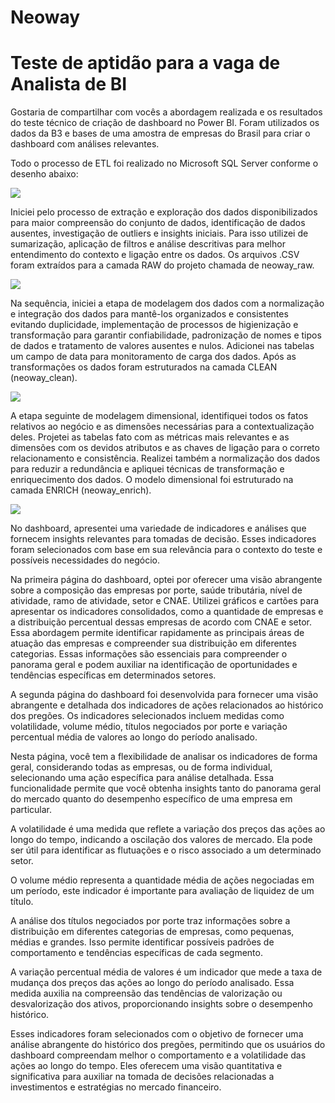 # Neoway
 
# Teste de aptidão para a vaga de Analista de BI

﻿Gostaria de compartilhar com vocês a abordagem realizada e os resultados do teste técnico de criação de dashboard no Power BI. Foram utilizados os dados da B3 e bases de uma amostra de empresas do Brasil para criar o dashboard com análises relevantes.

Todo o processo de ETL foi realizado no Microsoft SQL Server conforme o desenho abaixo:

![](Aspose.Words.1e324c59-bf0e-4c35-a252-b576eac86d2a.001.png)

Iniciei pelo processo de extração e exploração dos dados disponibilizados para maior compreensão do conjunto de dados, identificação de dados ausentes, investigação de outliers e insights iniciais. Para isso utilizei de sumarização, aplicação de filtros e análise descritivas para melhor entendimento do contexto e ligação entre os dados. Os arquivos .CSV foram extraídos para a camada RAW do projeto chamada de neoway\_raw.

![](Aspose.Words.1e324c59-bf0e-4c35-a252-b576eac86d2a.002.png)

Na sequência, iniciei a etapa de modelagem dos dados com a normalização e integração dos dados para mantê-los organizados e consistentes evitando duplicidade, implementação de processos de higienização e transformação para garantir confiabilidade, padronização de nomes e tipos de dados e tratamento de valores ausentes e nulos. Adicionei nas tabelas um campo de data para monitoramento de carga dos dados. Após as transformações os dados foram estruturados na camada CLEAN (neoway\_clean).

![](Aspose.Words.1e324c59-bf0e-4c35-a252-b576eac86d2a.003.png)

A etapa seguinte de modelagem dimensional, identifiquei todos os fatos relativos ao negócio e as dimensões necessárias para a contextualização deles. Projetei as tabelas fato com as métricas mais relevantes e as dimensões com os devidos atributos e as chaves de ligação para o correto relacionamento e consistência. Realizei também a normalização dos dados para reduzir a redundância e apliquei técnicas de transformação e enriquecimento dos dados. O modelo dimensional foi estruturado na camada ENRICH (neoway\_enrich).

![](Aspose.Words.1e324c59-bf0e-4c35-a252-b576eac86d2a.004.png)

No dashboard, apresentei uma variedade de indicadores e análises que fornecem insights relevantes para tomadas de decisão. Esses indicadores foram selecionados com base em sua relevância para o contexto do teste e possíveis necessidades do negócio. 

Na primeira página do dashboard, optei por oferecer uma visão abrangente sobre a composição das empresas por porte, saúde tributária, nível de atividade, ramo de atividade, setor e CNAE. Utilizei gráficos e cartões para apresentar os indicadores consolidados, como a quantidade de empresas e a distribuição percentual dessas empresas de acordo com CNAE e setor. Essa abordagem permite identificar rapidamente as principais áreas de atuação das empresas e compreender sua distribuição em diferentes categorias. Essas informações são essenciais para compreender o panorama geral e podem auxiliar na identificação de oportunidades e tendências específicas em determinados setores. 

A segunda página do dashboard foi desenvolvida para fornecer uma visão abrangente e detalhada dos indicadores de ações relacionados ao histórico dos pregões. Os indicadores selecionados incluem medidas como volatilidade, volume médio, títulos negociados por porte e variação percentual média de valores ao longo do período analisado.

Nesta página, você tem a flexibilidade de analisar os indicadores de forma geral, considerando todas as empresas, ou de forma individual, selecionando uma ação específica para análise detalhada. Essa funcionalidade permite que você obtenha insights tanto do panorama geral do mercado quanto do desempenho específico de uma empresa em particular.

A volatilidade é uma medida que reflete a variação dos preços das ações ao longo do tempo, indicando a oscilação dos valores de mercado. Ela pode ser útil para identificar as flutuações e o risco associado a um determinado setor.

O volume médio representa a quantidade média de ações negociadas em um período, este indicador é importante para avaliação de liquidez de um título. 

A análise dos títulos negociados por porte traz informações sobre a distribuição em diferentes categorias de empresas, como pequenas, médias e grandes. Isso permite identificar possíveis padrões de comportamento e tendências específicas de cada segmento.

A variação percentual média de valores é um indicador que mede a taxa de mudança dos preços das ações ao longo do período analisado. Essa medida auxilia na compreensão das tendências de valorização ou desvalorização dos ativos, proporcionando insights sobre o desempenho histórico.

Esses indicadores foram selecionados com o objetivo de fornecer uma análise abrangente do histórico dos pregões, permitindo que os usuários do dashboard compreendam melhor o comportamento e a volatilidade das ações ao longo do tempo. Eles oferecem uma visão quantitativa e significativa para auxiliar na tomada de decisões relacionadas a investimentos e estratégias no mercado financeiro.
